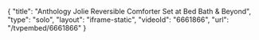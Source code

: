 {
    "title": "Anthology Jolie Reversible Comforter Set at Bed Bath & Beyond",
    "type": "solo",
    "layout": "iframe-static",
    "videoId": "6661866",
    "url": "\/tvpembed\/6661866"
}